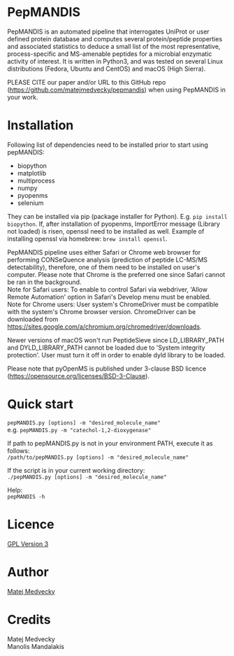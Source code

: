 # PepMANDIS

PepMANDIS is an automated pipeline that interrogates UniProt or user defined protein database
and computes several protein/peptide properties and associated statistics to deduce a small
list of the most representative, process-specific and MS-amenable peptides for a microbial
enzymatic activity of interest. It is written in Python3, and was tested on several Linux
distributions (Fedora, Ubuntu and CentOS) and macOS (High Sierra).

PLEASE CITE our paper and/or URL to this GitHub repo (https://github.com/matejmedvecky/pepmandis)
when using PepMANDIS in your work.

# Installation

Following list of dependencies need to be installed prior to start using pepMANDIS:

- biopython
- matplotlib
- multiprocess
- numpy
- pyopenms
- selenium

They can be installed via pip (package installer for Python). E.g. `pip install biopython`.
If, after installation of pyopenms, ImportError message (Library not loaded) is risen,
openssl need to be installed as well.
Example of installing openssl via homebrew: `brew install openssl`.

PepMANDIS pipeline uses either Safari or Chrome web browser for performing CONSeQuence analysis
(prediction of peptide LC-MS/MS detectability), therefore, one of them need to be installed
on user's computer. Please note that Chrome is the preferred one since Safari cannot be ran
in the background.\
Note for Safari users: To enable to control Safari via webdriver, 'Allow Remote Automation' option
                       in Safari's Develop menu must be enabled.\
Note for Chrome users: User system's ChromeDriver must be compatible with the system's Chrome browser
                       version. ChromeDriver can be downloaded from
                       https://sites.google.com/a/chromium.org/chromedriver/downloads.

Newer versions of macOS won't run PeptideSieve since LD_LIBRARY_PATH and DYLD_LIBRARY_PATH cannot be
loaded due to 'System integrity protection'. User must turn it off in order to enable dyld library
to be loaded.

Please note that pyOpenMS is published under 3-clause BSD licence (https://opensource.org/licenses/BSD-3-Clause).

# Quick start

`pepMANDIS.py [options] -m "desired_molecule_name"`\
e.g. `pepMANDIS.py -m "catechol-1,2-dioxygenase"`

If path to pepMANDIS.py is not in your environment PATH, execute it as follows:\
`/path/to/pepMANDIS.py [options] -m "desired_molecule_name"`

If the script is in your current working directory:\
`./pepMANDIS.py [options] -m "desired_molecule_name"`

Help:\
`pepMANDIS -h`

# Licence

[GPL Version 3](https://github.com/matejmedvecky/pepmandis/blob/master/LICENSE)

# Author

[Matej Medvecky](https://github.com/matejmedvecky)

# Credits

Matej Medvecky\
Manolis Mandalakis

